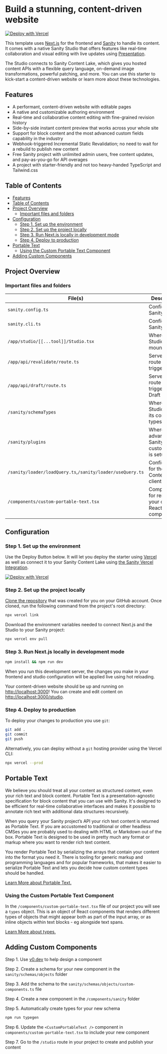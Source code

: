 # Build a stunning, content-driven website<!-- omit in toc -->

[![Deploy with Vercel](https://vercel.com/button)][vercel-deploy]

This template uses [Next.js][nextjs] for the frontend and [Sanity][sanity-homepage] to handle its content. It comes with a native Sanity Studio that offers features like real-time collaboration and visual editing with live updates using [Presentation][presentation].

The Studio connects to Sanity Content Lake, which gives you hosted content APIs with a flexible query language, on-demand image transformations, powerful patching, and more. You can use this starter to kick-start a content-driven website or learn more about these technologies.

## Features

- A performant, content-driven website with editable pages
- A native and customizable authoring environment
- Real-time and collaborative content editing with fine-grained revision history
- Side-by-side instant content preview that works across your whole site
- Support for block content and the most advanced custom fields capability in the industry
- Webhook-triggered Incremental Static Revalidation; no need to wait for a rebuild to publish new content
- Free Sanity project with unlimited admin users, free content updates, and pay-as-you-go for API overages
- A project with starter-friendly and not too heavy-handed TypeScript and Tailwind.css

## Table of Contents

- [Features](#features)
- [Table of Contents](#table-of-contents)
- [Project Overview](#project-overview)
  - [Important files and folders](#important-files-and-folders)
- [Configuration](#configuration)
  - [Step 1. Set up the environment](#step-1-set-up-the-environment)
  - [Step 2. Set up the project locally](#step-2-set-up-the-project-locally)
  - [Step 3. Run Next.js locally in development mode](#step-3-run-nextjs-locally-in-development-mode)
  - [Step 4. Deploy to production](#step-4-deploy-to-production)
- [Portable Text](#portable-text)
  - [Using the Custom Portable Text Component](#using-the-custom-portable-text-component)
- [Adding Custom Components](#adding-custom-components)

## Project Overview

### Important files and folders

| File(s)                                                    | Description                                             |
| ---------------------------------------------------------- | ------------------------------------------------------- |
| `sanity.config.ts`                                         | Config file for Sanity Studio                           |
| `sanity.cli.ts`                                            | Config file for Sanity CLI                              |
| `/app/studio/[[...tool]]/Studio.tsx`                       | Where Sanity Studio is mounted                          |
| `/app/api/revalidate/route.ts`                             | Serverless route for triggering ISR                     |
| `/app/api/draft/route.ts`                                  | Serverless route for triggering Draft mode              |
| `/sanity/schemaTypes`                                      | Where Sanity Studio gets its content types from         |
| `/sanity/plugins`                                          | Where the advanced Sanity Studio customization is setup |
| `/sanity/loader/loadQuery.ts`,`/sanity/loader/useQuery.ts` | Configuration for the Sanity Content Lake client        |
| `/components/custom-portable-text.tsx`                     | Component for rendering your custom React components    |

## Configuration

### Step 1. Set up the environment

Use the Deploy Button below. It will let you deploy the starter using [Vercel](https://vercel.com?utm_source=github&utm_medium=readme&utm_campaign=next-sanity-example) as well as connect it to your Sanity Content Lake using [the Sanity Vercel Integration][integration].

[![Deploy with Vercel](https://vercel.com/button)][vercel-deploy]

### Step 2. Set up the project locally

[Clone the repository](https://docs.github.com/en/repositories/creating-and-managing-repositories/cloning-a-repository) that was created for you on your GitHub account. Once cloned, run the following command from the project's root directory:

```bash
npx vercel link
```

Download the environment variables needed to connect Next.js and the Studio to your Sanity project:

```bash
npx vercel env pull
```

### Step 3. Run Next.js locally in development mode

```bash
npm install && npm run dev
```

When you run this development server, the changes you make in your frontend and studio configuration will be applied live using hot reloading.

Your content-driven website should be up and running on [http://localhost:3000][localhost-3000]! You can create and edit content on [http://localhost:3000/studio][localhost-3000-studio].

### Step 4. Deploy to production

To deploy your changes to production you use `git`:

```bash
git add .
git commit
git push
```

Alternatively, you can deploy without a `git` hosting provider using the Vercel CLI:

```bash
npx vercel --prod
```

## Portable Text

We believe you should treat all your content as structured content, even your rich text and block content. Portable Text is a presentation-agnostic specification for block content that you can use with Sanity. It's designed to be efficient for real-time collaborative interfaces and makes it possible to annotate rich text with additional data structures recursively.

When you query your Sanity project’s API your rich text content is returned as Portable Text. If you are accustomed to traditional or other headless CMSes you are probably used to dealing with HTML or Markdown out of the box. Portable Text is designed to be used in pretty much any format or markup where you want to render rich text content.

You render Portable Text by serializing the arrays that contain your content into the format you need it. There is tooling for generic markup and programming languages and for popular frameworks, that makes it easier to serialize Portable Text and lets you decide how custom content types should be handled.

[Learn More about Portable Text.](https://www.sanity.io/docs/block-content)

### Using the Custom Portable Text Component

In the `/components/custom-portable-text.tsx` file of our project you will see a `types` object. This is an object of React components that renders different types of objects that might appear both as part of the input array, or as inline objects within text blocks - eg alongside text spans.

[Learn More about types.](https://github.com/portabletext/react-portabletext?tab=readme-ov-file#portabletextreact)

## Adding Custom Components

Step 1. Use [v0.dev][v0.dev] to help design a component

Step 2. Create a schema for your new component in the `sanity/schemas/objects` folder

Step 3. Add the schema to the `sanity/schemas/objects/custom-components.ts` file

Step 4. Create a new component in the `/components/sanity` folder

Step 5. Automatically create types for your new schema

```bash
npm run typegen
```

Step 6. Update the `<CustomPortableText />` component in `components/custom-portable-text.tsx` to include your new component

Step 7. Go to the `/studio` route in your project to create and publish your content

[v0.dev]: https://v0.dev
[vercel-deploy]: https://vercel.com/new/clone?repository-url=https%3A%2F%2Fgithub.com%2Fvercel%2Fship-content-driven-websites&project-name=my-content-driven-website&repository-name=my-content-driven-website&demo-title=Ship+Content+Driven+Websites&demo-description=A+content-driven+website+with+built-in+content+editing+and+instant+previews.+Uses+App+Router.&demo-url=https%3A%2F%2Fship-content-driven-websites.vercel.app&demo-image=https%3A%2F%2Fship-content-driven-websites.vercel.app%2Fapi%2Fog&integration-ids=oac_hb2LITYajhRQ0i4QznmKH7gx&external-id=nextjs%3Btemplate%3Dship-content-driven-websites&env=SANITY_REVALIDATE_SECRET&envDescription=A+random+string+value+used+to+validate+revalidation+requests+from+the+Sanity+Webhook>
[integration]: https://www.sanity.io/docs/vercel-integration?utm_source=github.com&utm_medium=referral&utm_campaign=nextjs-v3vercelstarter
[`.env.local.example`]: .env.local.example
[nextjs]: https://github.com/vercel/next.js
[sanity-create]: https://www.sanity.io/get-started/create-project?utm_source=github.com&utm_medium=referral&utm_campaign=nextjs-v3vercelstarter
[sanity-deployment]: https://www.sanity.io/docs/deployment?utm_source=github.com&utm_medium=referral&utm_campaign=nextjs-v3vercelstarter
[sanity-homepage]: https://www.sanity.io?utm_source=github.com&utm_medium=referral&utm_campaign=nextjs-v3vercelstarter
[sanity-community]: https://slack.sanity.io/
[sanity-schema-types]: https://www.sanity.io/docs/schema-types?utm_source=github.com&utm_medium=referral&utm_campaign=nextjs-v3vercelstarter
[sanity-github]: https://github.com/sanity-io/sanity/discussions
[sanity-groq]: https://www.sanity.io/docs/groq?utm_source=github.com&utm_medium=referral&utm_campaign=nextjs-v3vercelstarter
[sanity-content-modelling]: https://www.sanity.io/docs/content-modelling?utm_source=github.com&utm_medium=referral&utm_campaign=nextjs-v3vercelstarter
[sanity-webhooks]: https://www.sanity.io/docs/webhooks?utm_source=github.com&utm_medium=referral&utm_campaign=nextjs-v3vercelstarter
[localhost-3000]: http://localhost:3000
[localhost-3000-studio]: http://localhost:3000/studio
[vercel]: https://vercel.com
[vercel-github]: https://github.com/vercel/next.js/discussions
[personal-website-pages]: https://github.com/sanity-io/template-nextjs-personal-website
[presentation]: https://www.sanity.io/docs/presentation
